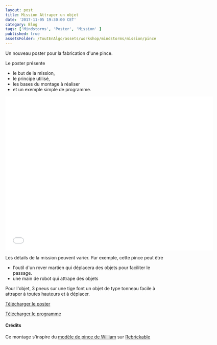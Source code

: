 ```yaml
---
layout: post
title: Mission Attraper un objet
date: '2017-11-05 19:30:00 CET'
category: Blog
tags: ['Mindstorms', 'Poster', 'Mission' ]
published: true
assetsFolder: /ToutEnAlgo/assets/workshop/mindstorms/mission/pince
---
```


Un nouveau poster pour la fabrication d'une pince.

Le poster présente
- le but de la mission,
- le principe utilisé,
- les bases du montage à réaliser
- et un exemple simple de programme.


<embed src="{{page.assetsFolder}}/mission-pince.pdf" width="650px" height="480px" />

<!-- 1024 × 768 -->

Les détails de la mission peuvent varier. Par exemple, cette pince peut être
- l'outil d'un rover martien qui déplacera des objets pour faciliter le passage.
- une main de robot qui attrape des objets

Pour l'objet, 3 pneus sur une tige font un objet de type tonneau facile à attraper à toutes hauteurs et à déplacer.

<a href="{{page.assetsFolder}}/mission-pince.pdf)">Télécharger le poster</a>


<a href="{{page.assetsFolder}}/mission-pince.ev3)">Télécharger le programme</a>


#### Crédits

Ce montage s'inspire du [modèle de pince de William](https://rebrickable.com/mocs/MOC-3533/DLuders/most-simple-ev3-robot-claw-by-william/#comments) sur [Rebrickable](https://rebrickable.com)

